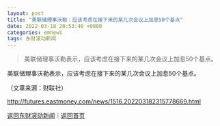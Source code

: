 ```yaml
---
layout: post
title: "美联储理事沃勒：应该考虑在接下来的某几次会议上加息50个基点"
date: 2022-03-18 20:53:40 +0800
categories: emnews
tags: 东财滚动新闻
---
```

> 美联储理事沃勒表示，应该考虑在接下来的某几次会议上加息50个基点。

<p>美联储理事沃勒表示，应该考虑在接下来的某几次会议上加息50个基点。</p><p class="em_media">（文章来源：财联社）</p>

<http://futures.eastmoney.com/news/1516,202203182315778669.html>

[返回东财滚动新闻](//finews.withounder.com/emnews/)｜[返回首页](//finews.withounder.com/)